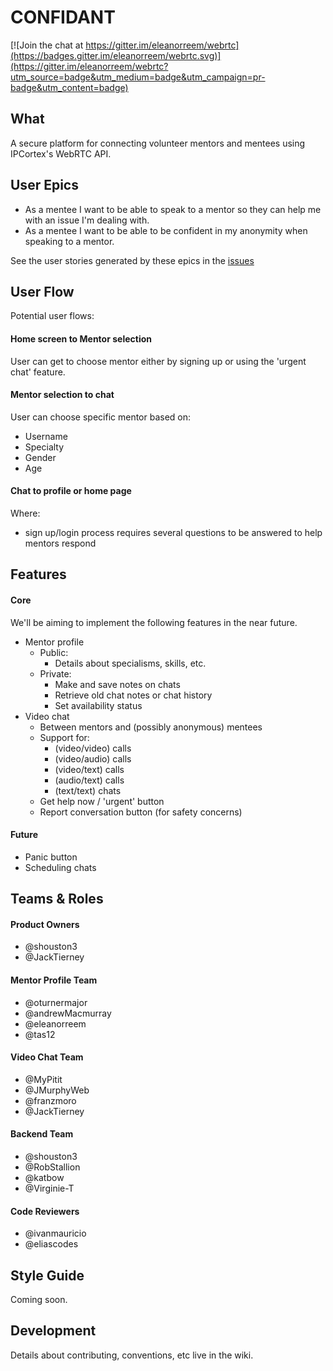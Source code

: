 # CONFIDANT

[![Join the chat at https://gitter.im/eleanorreem/webrtc](https://badges.gitter.im/eleanorreem/webrtc.svg)](https://gitter.im/eleanorreem/webrtc?utm_source=badge&utm_medium=badge&utm_campaign=pr-badge&utm_content=badge)

## What
A secure platform for connecting volunteer mentors and mentees using IPCortex's WebRTC API.

## User Epics
* As a mentee I want to be able to speak to a mentor so they can help me with an issue I'm dealing with.
* As a mentee I want to be able to be confident in my anonymity when speaking to a mentor.

See the user stories generated by these epics in the [issues](#)

## User Flow
Potential user flows:

#### Home screen to Mentor selection
User can get to choose mentor either by signing up or using the 'urgent chat' feature.

#### Mentor selection to chat
User can choose specific mentor based on:
* Username
* Specialty
* Gender
* Age

#### Chat to profile or home page
Where:
* sign up/login process requires several questions to be answered to help mentors respond

## Features

#### Core
We'll be aiming to implement the following features in the near future.

* Mentor profile
  * Public:
    * Details about specialisms, skills, etc.
  * Private:
    * Make and save notes on chats
    * Retrieve old chat notes or chat history
    * Set availability status
* Video chat
  * Between mentors and (possibly anonymous) mentees
  * Support for:
    * (video/video) calls
    * (video/audio) calls
    * (video/text) calls
    * (audio/text) calls
    * (text/text) chats
  * Get help now / 'urgent' button
  * Report conversation button (for safety concerns)

#### Future
* Panic button
* Scheduling chats

## Teams & Roles

#### Product Owners
* @shouston3
* @JackTierney

#### Mentor Profile Team
* @oturnermajor
* @andrewMacmurray
* @eleanorreem
* @tas12

#### Video Chat Team
* @MyPitit
* @JMurphyWeb
* @franzmoro
* @JackTierney

#### Backend Team
* @shouston3
* @RobStallion
* @katbow
* @Virginie-T

#### Code Reviewers
* @ivanmauricio
* @eliascodes

## Style Guide
Coming soon.

## Development
Details about contributing, conventions, etc live in the wiki.
